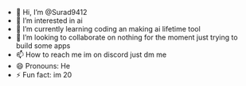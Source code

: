 - 👋 Hi, I’m @Surad9412
- 👀 I’m interested in ai
- 🌱 I’m currently learning coding an making ai lifetime tool
- 💞️ I’m looking to collaborate on nothing for the moment just trying to build some apps
- 📫 How to reach me im on discord just dm me
- 😄 Pronouns: He
- ⚡ Fun fact: im 20

<!---
Surad9412/Surad9412 is a ✨ special ✨ repository because its `README.md` (this file) appears on your GitHub profile.
You can click the Preview link to take a look at your changes.
--->
